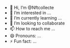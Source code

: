 - 👋 Hi, I’m @Nftcollecte
- 👀 I’m interested in ...
- 🌱 I’m currently learning ...
- 💞️ I’m looking to collaborate 
- 📫 How to reach me ...
- 😄 Pronouns: ...
- ⚡ Fun fact: ...

<!---
Nftcollecte/Nftcollecte is a ✨ special ✨ repository because its `README.md` (this file) appears on your GitHub profile.
You can click the Preview link to take a look at your changes.
--->
